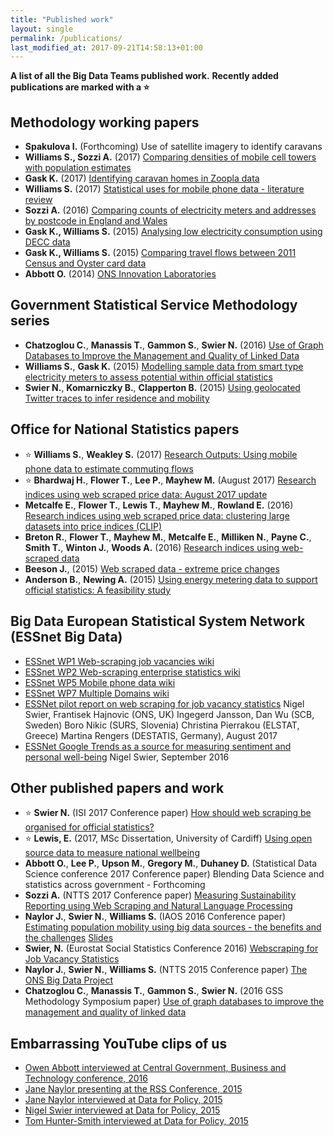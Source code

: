 ```yaml
---
title: "Published work"
layout: single
permalink: /publications/
last_modified_at: 2017-09-21T14:58:13+01:00
---
```


**A list of all the Big Data Teams published work.**
**Recently added publications are marked with a :star:**

## Methodology working papers

* **Spakulova I.** (Forthcoming) Use of satellite imagery to identify caravans
* **Williams S., Sozzi A.** (2017) [Comparing densities of mobile cell towers with population estimates](https://www.ons.gov.uk/methodology/methodologicalpublications/generalmethodology/onsworkingpaperseries/onsmethodologyworkingpaperseriesnumber13comparingthedensityofmobilephonecelltowerswithpopulationestimates) <a href="https://github.com/ONSBigData/OpencellID-analysis"><i class="fa fa-fw fa-github" aria-hidden="true"></i></a>
* **Gask K.** (2017) [Identifying caravan homes in Zoopla data](https://www.ons.gov.uk/methodology/methodologicalpublications/generalmethodology/onsworkingpaperseries/onsmethodologyworkingpaperseriesno11identifyingcaravanhomesinzoopladatajune2017) <a href="https://github.com/ONSBigData/housing-websites"><i class="fa fa-fw fa-github" aria-hidden="true"></i></a>
* **Williams S.** (2017) [Statistical uses for mobile phone data - literature review](https://www.ons.gov.uk/methodology/methodologicalpublications/generalmethodology/onsworkingpaperseries/onsmethodologyworkingpaperseriesno8statisticalusesformobilephonedataliteraturereview)
* **Sozzi A.** (2016) [Comparing counts of electricity meters and addresses by postcode in England and Wales](https://www.ons.gov.uk/file?uri=/aboutus/whatwedo/programmesandprojects/theonsbigdataproject/comparingcountsofelectricitymetersandaddressesbypostcodeinenglandandwales.pdf)
* **Gask K., Williams S.** (2015) [Analysing low electricity consumption using DECC data](https://www.ons.gov.uk/file?uri=/aboutus/whatwedo/programmesandprojects/theonsbigdataproject/analysinglowelectricityconsumptionusingdeccdata_tcm77-418326.pdf)
* **Gask K., Williams S.** (2015) [Comparing travel flows between 2011 Census and Oyster card data](https://www.ons.gov.uk/file?uri=/aboutus/whatwedo/programmesandprojects/theonsbigdataproject/comparingtravelflowsbetween2011censusandoystercarddata_tcm77-408826%281%29.pdf)
* **Abbott O.** (2014) [ONS Innovation Laboratories](http://webarchive.nationalarchives.gov.uk/20160111030849/http:/www.ons.gov.uk/ons/guide-method/method-quality/specific/gss-methodology-series/ons-working-paper-series/mwp1-ons-innovation-laboratories.pdf)


## Government Statistical Service Methodology series

* **Chatzoglou C.**, **Manassis T.**, **Gammon S.**, **Swier N.** (2016) [Use of Graph Databases to Improve the Management and Quality of Linked Data](https://www.google.co.uk/url?sa=t&rct=j&q=&esrc=s&source=web&cd=2&cad=rja&uact=8&ved=0ahUKEwjtwNSp7tbVAhUKL8AKHRDZC_gQFggpMAE&url=https%3A%2F%2Fgss.civilservice.gov.uk%2Fwp-content%2Fuploads%2F2016%2F07%2F1.4.2-Christos-Chatzoglou-Use-of-graph-databases-to-improve-the-management-and-quality-of-linked-data.docx&usg=AFQjCNFbzEUtRpenTud0cUXwmsHrCCbOQA)
* **Williams S.**, **Gask K.** (2015) [Modelling sample data from smart type electricity meters to assess potential within official statistics](https://www.ons.gov.uk/file?uri=/aboutus/whatwedo/programmesandprojects/theonsbigdataproject/modellingsampledatafromsmarttypeelectricitymeterstoassesspotentialwithinofficialstatistics_tcm77-408756%281%29.pdf)
* **Swier N.**, **Komarniczky B.**, **Clapperton B.** (2015) [Using geolocated Twitter traces to infer residence and mobility](https://www.ons.gov.uk/file?uri=/aboutus/whatwedo/programmesandprojects/theonsbigdataproject/usinggeolocatedtwittertracestoinferresidenceandmobility.pdf) <a href="https://github.com/ONSBigData/ONS_Twitter">
  <i class="fa fa-fw fa-github" aria-hidden="true"></i>
</a>

## Office for National Statistics papers

* :star: **Williams S.**, **Weakley S.** (2017) [Research Outputs: Using mobile phone data to estimate commuting flows](https://www.ons.gov.uk/census/censustransformationprogramme/administrativedatacensusproject/administrativedatacensusresearchoutputs/populationcharacteristics/researchoutputsusingmobilephonedatatoestimatecommutingflows)
* :star: **Bhardwaj H.**, **Flower T.**, **Lee P.**, **Mayhew M.** (August 2017) [Research indices using web scraped price data: August 2017 update](https://www.ons.gov.uk/economy/inflationandpriceindices/articles/researchindicesusingwebscrapedpricedata/august2017update)
* **Metcalfe E.**, **Flower T.**, **Lewis T.**, **Mayhew M.**, **Rowland E.** (2016) [Research indices using web scraped price data: clustering large datasets into price indices (CLIP)](https://www.ons.gov.uk/file?uri=/aboutus/whatwedo/programmesandprojects/theonsbigdataproject/researchindicesusingwebscrapeddatamay2016final002.pdf)
* **Breton R.**, **Flower T.**, **Mayhew M.**, **Metcalfe E.**, **Milliken N.**, **Payne C.**, **Smith T.**, **Winton J.**, **Woods A.** (2016) [Research indices using web-scraped data](https://www.ons.gov.uk/file?uri=/aboutus/whatwedo/programmesandprojects/theonsbigdataproject/webscrapeddataextremepricechanges_tcm77-415882.pdf)
* **Beeson J.**, (2015) [Web scraped data - extreme price changes](https://www.ons.gov.uk/file?uri=/aboutus/whatwedo/programmesandprojects/theonsbigdataproject/webscrapeddataextremepricechanges_tcm77-415882.pdf)
* **Anderson B.**, **Newing A.** (2015) [Using energy metering data to support official statistics: A feasibility study](https://www.ons.gov.uk/file?uri=/aboutus/whatwedo/programmesandprojects/theonsbigdataproject/onssmartmetercensusfeasibilitystudyfinalreportseptember2014v14_tcm77-408965.pdf)


## Big Data European Statistical System Network (ESSnet Big Data)
* [ESSnet WP1 Web-scraping job vacancies wiki](https://webgate.ec.europa.eu/fpfis/mwikis/essnetbigdata/index.php/WP1_Webscraping_job_vacancies)
* [ESSnet WP2 Web-scraping enterprise statistics wiki](https://webgate.ec.europa.eu/fpfis/mwikis/essnetbigdata/index.php/WP2_Webscraping_enterprise_characteristics)
* [ESSnet WP5 Mobile phone data wiki](https://webgate.ec.europa.eu/fpfis/mwikis/essnetbigdata/index.php/WP5_Mobile_phone_data)
* [ESSnet WP7 Multiple Domains wiki](https://webgate.ec.europa.eu/fpfis/mwikis/essnetbigdata/index.php/WP7_Multiple_domains)
* [ESSNet pilot report on web scraping for job vacancy statistics](https://webgate.ec.europa.eu/fpfis/mwikis/essnetbigdata/images/2/20/Deliverable_1_3_main_report_final_1.0.pdf) Nigel Swier, Frantisek Hajnovic (ONS, UK) Ingegerd Jansson, Dan Wu (SCB, Sweden) Boro Nikic (SURS, Slovenia) Christina Pierrakou (ELSTAT, Greece) Martina Rengers (DESTATIS, Germany), August 2017
* [ESSNet Google Trends as a source for measuring sentiment and personal well-being](https://webgate.ec.europa.eu/fpfis/mwikis/essnetbigdata/images/e/eb/Google_trends_wellbeing.docx) Nigel Swier, September 2016

## Other published papers and work

* :star: **Swier N.** (ISI 2017 Conference paper) [How should web scraping be organised for official statistics?](https://github.com/ONSBigData/ONSBigData.github.io/blob/master/_papers/ISI%202017%20paper%20v1.1.pdf)
* :star: **Lewis, E.** (2017, MSc Dissertation, University of Cardiff) [Using open source data to measure national wellbeing](https://github.com/ONSBigData/ONSBigData.github.io/blob/master/_papers/Dissertation.pdf)
* **Abbott O.**, **Lee P.**, **Upson M.**, **Gregory M.**, **Duhaney D.** (Statistical Data Science conference 2017 Conference paper) Blending Data Science and statistics across government - Forthcoming
* **Sozzi A.** (NTTS 2017 Conference paper) [Measuring Sustainability Reporting using Web Scraping and Natural Language Processing](https://ec.europa.eu/eurostat/cros/ntts2017programme/data/x_abstracts/x_abstract_36.docx) <a href="https://github.com/ONSBigData/Measuring-Sustainability-Reporting"><i class="fa fa-fw fa-github" aria-hidden="true"></i></a>
* **Naylor J.**, **Swier N.**, **Williams S.** (IAOS 2016 Conference paper) [Estimating population mobility using big data sources - the benefits and the challenges](http://www.iaos2016.ae/uploadfiles/0059db89-1029-47cc-9468-7d3fb7b3c96b___jane%20naylor%20paper.pdf) [Slides](http://www.iaos2016.ae/uploadfiles/0f0ef709-fc0e-4359-9a0a-87dec82c6622___jane%20naylor%20presentation.pdf)
* **Swier, N.** (Eurostat Social Statistics Conference 2016) [Webscraping for Job Vacancy Statistics](http://socialstats2016.eu/sites/default/files/paper/Paper_Webscraping%20for%20Job%20Vacancy%20Statistics.pdf)
* **Naylor J.**, **Swier N.**, **Williams S.** (NTTS 2015 Conference paper) [The ONS Big Data Project](https://ec.europa.eu/eurostat/cros/system/files/no965.docx)
* **Chatzoglou C.**, **Manassis T.**, **Gammon S.**, **Swier N.** (2016 GSS Methodology Symposium paper) [Use of graph databases to improve the management and quality of linked data](https://gss.civilservice.gov.uk/wp-content/uploads/2016/07/1.4.2-Christos-Chatzoglou-Use-of-graph-databases-to-improve-the-management-and-quality-of-linked-data.docx)

## Embarrassing YouTube clips of us

* [Owen Abbott interviewed at Central Government, Business and Technology conference, 2016](https://www.youtube.com/watch?v=VspAIF3OEEs)
* [Jane Naylor presenting at the RSS Conference, 2015](https://www.youtube.com/watch?v=gqRkEt4szpg)
* [Jane Naylor interviewed at Data for Policy, 2015](https://www.youtube.com/watch?v=8kpksT_55Tg)
* [Nigel Swier interviewed at Data for Policy, 2015](https://www.youtube.com/watch?v=CDDLN0wKK5A)
* [Tom Hunter-Smith interviewed at Data for Policy, 2015](https://www.youtube.com/watch?v=ZZ2-WtS3RyM)



<br>
<br>
<br>
<br>
